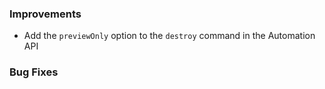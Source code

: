 ### Improvements

- Add the `previewOnly` option to the `destroy` command in the Automation API

### Bug Fixes
